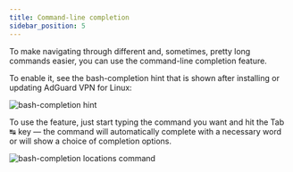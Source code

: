 ```yaml
---
title: Command-line completion
sidebar_position: 5
---
```


To make navigating through different and, sometimes, pretty long commands easier, you can use the command-line completion feature.

To enable it, see the bash-completion hint that is shown after installing or updating AdGuard VPN for Linux:

![bash-completion hint](https://cdn.adtidy.org/blog/new/6x3djbash-completion-hint.png)

To use the feature, just start typing the command you want and hit the Tab ↹ key — the command will automatically complete with a necessary word or will show a choice of completion options.

![bash-completion locations command](https://cdn.adtidy.org/blog/new/1g4nhVPN-CLI-autocomplete.png)
